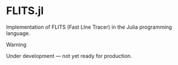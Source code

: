 # FLITS.jl
Implementation of FLITS (Fast LIne Tracer) in the Julia programming language.

> [!WARNING]
> Under development &mdash; not yet ready for production. 

